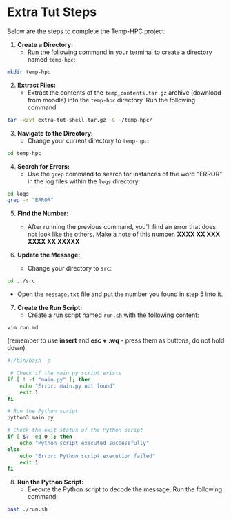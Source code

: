 # Extra Tut Steps

Below are the steps to complete the Temp-HPC project:

1. **Create a Directory:**
   - Run the following command in your terminal to create a directory named `temp-hpc`:

```bash
mkdir temp-hpc
```

2. **Extract Files:**
   - Extract the contents of the `temp_contents.tar.gz` archive (download from moodle) into the `temp-hpc` directory. Run the following command:

```bash
tar -xzvf extra-tut-shell.tar.gz -C ~/temp-hpc/
```

3. **Navigate to the Directory:**
   - Change your current directory to `temp-hpc`:

```bash
cd temp-hpc
```

4. **Search for Errors:**
   - Use the `grep` command to search for instances of the word "ERROR" in the log files within the `logs` directory:

```bash
cd logs
grep -r "ERROR"
```

5. **Find the Number:**
   - After running the previous command, you'll find an error that does not look like the others. Make a note of this number. **XXXX XX XXX XXXX XX XXXXX**

6. **Update the Message:**
   - Change your directory to `src`:

```bash
cd ../src
```

   - Open the `message.txt` file and put the number you found in step 5 into it.


7. **Create the Run Script:**
   - Create a run script named `run.sh` with the following content:

```
vim run.md
```

(remember to use **insert** and **esc + :wq** - press them as buttons, do not hold down) 


```bash
#!/bin/bash -e

 # Check if the main.py script exists
if [ ! -f "main.py" ]; then
	echo "Error: main.py not found"
    exit 1
fi

# Run the Python script
python3 main.py

# Check the exit status of the Python script
if [ $? -eq 0 ]; then
    echo "Python script executed successfully"
else
    echo "Error: Python script execution failed"
    exit 1
fi
```  

8. **Run the Python Script:**
   - Execute the Python script to decode the message. Run the following command:

```bash
bash ./run.sh

